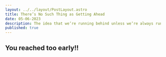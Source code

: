```yaml
---
layout: ../../layout/PostLayout.astro
title: There’s No Such Thing as Getting Ahead
date: 05-06-2023
description: The idea that we’re running behind unless we’re always running toward the next best thing and our next best self doesn’t just bypass the million ways our time is shaped and spent. It limits our ambition.
published: true
---
```


## You reached too early!!
